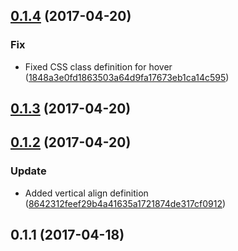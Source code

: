 <a name="0.1.4"></a>
## [0.1.4](https://github.com/advanced-rest-client/anypoint-checkbox/compare/0.1.3...v0.1.4) (2017-04-20)


### Fix

* Fixed CSS class definition for hover ([1848a3e0fd1863503a64d9fa17673eb1ca14c595](https://github.com/advanced-rest-client/anypoint-checkbox/commit/1848a3e0fd1863503a64d9fa17673eb1ca14c595))



<a name="0.1.3"></a>
## [0.1.3](https://github.com/advanced-rest-client/anypoint-checkbox/compare/0.1.2...v0.1.3) (2017-04-20)




<a name="0.1.2"></a>
## [0.1.2](https://github.com/advanced-rest-client/anypoint-checkbox/compare/0.1.1...v0.1.2) (2017-04-20)


### Update

* Added vertical align definition ([8642312feef29b4a41635a1721874de317cf0912](https://github.com/advanced-rest-client/anypoint-checkbox/commit/8642312feef29b4a41635a1721874de317cf0912))



<a name="0.1.1"></a>
## 0.1.1 (2017-04-18)




